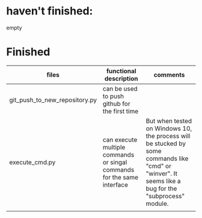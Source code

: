 # haven't finished:

empty

# Finished

| files                         | functional description                   | comments                                 |
| ----------------------------- | ---------------------------------------- | ---------------------------------------- |
| git_push_to_new_repository.py | can be used to push github for the first time |                                          |
| execute_cmd.py                | can execute multiple commands or singal commands for the same interface | But when tested on Windows 10, the process will be stucked by some commands like "cmd" or "winver". It seems like a bug for the "subprocess" module. |
|                               |                                          |                                          |

